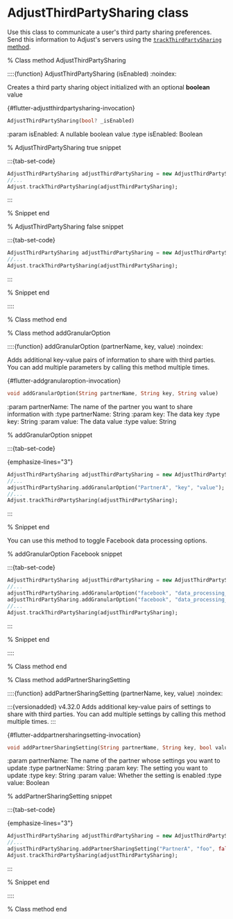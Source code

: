 # AdjustThirdPartySharing class

Use this class to communicate a user's third party sharing preferences. Send this information to Adjust's servers using the [`trackThirdPartySharing` method](#flutter-trackthirdpartysharing-invocation).

% Class method AdjustThirdPartySharing

::::{function} AdjustThirdPartySharing (isEnabled)
:noindex:

Creates a third party sharing object initialized with an optional **boolean** value

{#flutter-adjustthirdpartysharing-invocation}
```dart
AdjustThirdPartySharing(bool? _isEnabled)
```

:param isEnabled: A nullable boolean value
:type isEnabled: Boolean

% AdjustThirdPartySharing true snippet

:::{tab-set-code}

```dart
AdjustThirdPartySharing adjustThirdPartySharing = new AdjustThirdPartySharing(true);
//...
Adjust.trackThirdPartySharing(adjustThirdPartySharing);
```

:::

% Snippet end

% AdjustThirdPartySharing false snippet

:::{tab-set-code}

```dart
AdjustThirdPartySharing adjustThirdPartySharing = new AdjustThirdPartySharing(false);
//...
Adjust.trackThirdPartySharing(adjustThirdPartySharing);
```

:::

% Snippet end

::::

% Class method end

% Class method addGranularOption

::::{function} addGranularOption (partnerName, key, value)
:noindex:

Adds additional key-value pairs of information to share with third parties. You can add multiple parameters by calling this method multiple times.

{#flutter-addgranularoption-invocation}
```dart
void addGranularOption(String partnerName, String key, String value)
```

:param partnerName: The name of the partner you want to share information with
:type partnerName: String
:param key: The data key
:type key: String
:param value: The data value
:type value: String

% addGranularOption snippet

:::{tab-set-code}

{emphasize-lines="3"}
```dart
AdjustThirdPartySharing adjustThirdPartySharing = new AdjustThirdPartySharing(null);
//...
adjustThirdPartySharing.addGranularOption("PartnerA", "key", "value");
//...
Adjust.trackThirdPartySharing(adjustThirdPartySharing);
```

:::

% Snippet end

You can use this method to toggle Facebook data processing options.

% addGranularOption Facebook snippet

:::{tab-set-code}

```dart
AdjustThirdPartySharing adjustThirdPartySharing = new AdjustThirdPartySharing(null);
//...
adjustThirdPartySharing.addGranularOption("facebook", "data_processing_options_country", "1");
adjustThirdPartySharing.addGranularOption("facebook", "data_processing_options_state", "1000");
//...
Adjust.trackThirdPartySharing(adjustThirdPartySharing);
```

:::

% Snippet end

::::

% Class method end

% Class method addPartnerSharingSetting

::::{function} addPartnerSharingSetting (partnerName, key, value)
:noindex:

:::{versionadded} v4.32.0
Adds additional key-value pairs of settings to share with third parties. You can add multiple settings by calling this method multiple times.
:::

{#flutter-addpartnersharingsetting-invocation}
```dart
void addPartnerSharingSetting(String partnerName, String key, bool value)
```

:param partnerName: The name of the partner whose settings you want to update
:type partnerName: String
:param key: The setting you want to update
:type key: String
:param value: Whether the setting is enabled
:type value: Boolean

% addPartnerSharingSetting snippet

:::{tab-set-code}

{emphasize-lines="3"}

```dart
AdjustThirdPartySharing adjustThirdPartySharing = new AdjustThirdPartySharing(null);
//...
adjustThirdPartySharing.addPartnerSharingSetting("PartnerA", "foo", false);
Adjust.trackThirdPartySharing(adjustThirdPartySharing);
```

:::

% Snippet end

::::

% Class method end
